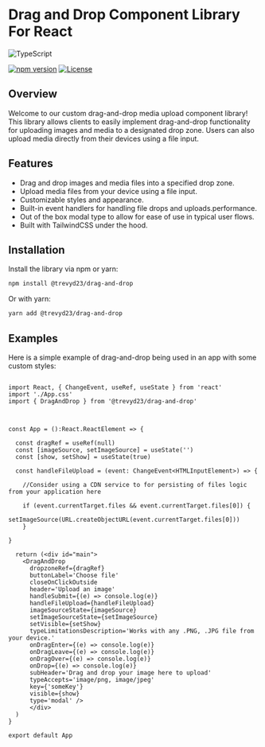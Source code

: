 # Drag and Drop Component Library For React

![TypeScript](https://img.shields.io/badge/typescript-%23007ACC.svg?style=for-the-badge&logo=typescript&logoColor=white)

[![npm version](https://badge.fury.io/js/@trevyd23/drag-and-drop.svg)](https://www.npmjs.com/package/@trevyd23/drag-and-drop)
[![License](https://img.shields.io/badge/license-MIT-blue.svg)](https://opensource.org/licenses/MIT)

## Overview

Welcome to our custom drag-and-drop media upload component library! This library allows clients to easily implement drag-and-drop functionality for uploading images and media to a designated drop zone. Users can also upload media directly from their devices using a file input.

## Features

- Drag and drop images and media files into a specified drop zone.
- Upload media files from your device using a file input.
- Customizable styles and appearance.
- Built-in event handlers for handling file drops and uploads.performance.
- Out of the box modal type to allow for ease of use in typical user flows.
- Built with TailwindCSS under the hood.

## Installation

Install the library via npm or yarn:

```bash
npm install @trevyd23/drag-and-drop
```

Or with yarn:

```bash
yarn add @trevyd23/drag-and-drop
```

## Examples

Here is a simple example of drag-and-drop being used in an app with some custom styles:

```

import React, { ChangeEvent, useRef, useState } from 'react'
import './App.css'
import { DragAndDrop } from '@trevyd23/drag-and-drop'



const App = ():React.ReactElement => {

  const dragRef = useRef(null)
  const [imageSource, setImageSource] = useState('')
  const [show, setShow] = useState(true)

  const handleFileUpload = (event: ChangeEvent<HTMLInputElement>) => {

    //Consider using a CDN service to for persisting of files logic from your application here

    if (event.currentTarget.files && event.currentTarget.files[0]) {
        setImageSource(URL.createObjectURL(event.currentTarget.files[0]))
    }

}

  return (<div id="main">
    <DragAndDrop
      dropzoneRef={dragRef}
      buttonLabel='Choose file'
      closeOnClickOutside
      header='Upload an image'
      handleSubmit={(e) => console.log(e)}
      handleFileUpload={handleFileUpload}
      imageSourceState={imageSource}
      setImageSourceState={setImageSource}
      setVisible={setShow}
      typeLimitationsDescription='Works with any .PNG, .JPG file from your device.'
      onDragEnter={(e) => console.log(e)}
      onDragLeave={(e) => console.log(e)}
      onDragOver={(e) => console.log(e)}
      onDrop={(e) => console.log(e)}
      subHeader='Drag and drop your image here to upload'
      typeAccepts='image/png, image/jpeg'
      key={'someKey'}
      visible={show}
      type='modal' />
      </div>
  )
}

export default App

```


